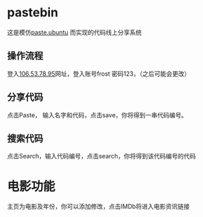 # pastebin

这是模仿[paste.ubuntu](https://paste.ubuntu.com/) 而实现的代码线上分享系统

## 操作流程

登入[106.53.78.95](106.53.78.95)网址，登入账号frost 密码123，（之后可能会更改）

## 分享代码

点击Paste， 输入名字和代码，点击save，你将得到一串代码编号。

## 搜索代码

点击Search，输入代码编号，点击search，你将得到该代码编号的代码



# 电影功能

主页为电影及年份，你可以添加修改，点击IMDb将进入电影资讯链接